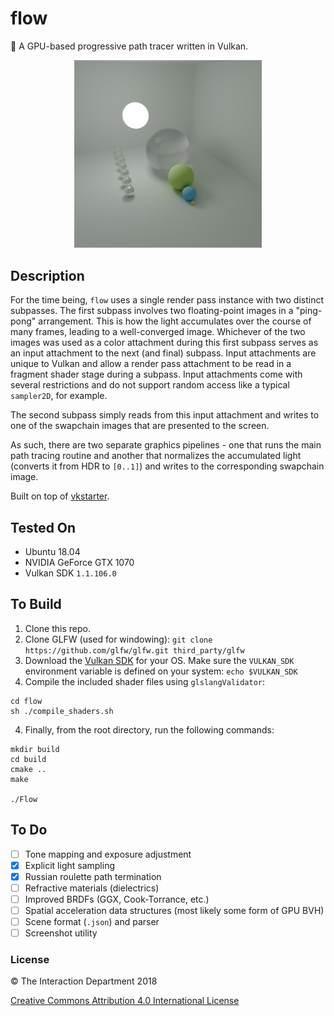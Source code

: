 # flow
🔮 A GPU-based progressive path tracer written in Vulkan. 

<p align="center">
  <img src="https://github.com/mwalczyk/flow/blob/master/screenshots/screenshot.png" alt="screenshot" width="300" height="auto"/>
</p>

## Description
For the time being, `flow` uses a single render pass instance with two distinct subpasses. The first subpass involves two floating-point images in a "ping-pong" arrangement. This is how the light accumulates over the course of many frames, leading to a well-converged image. Whichever of the two images was used as a color attachment during this first subpass serves as an input attachment to the next (and final) subpass. Input attachments are unique to Vulkan and allow a render pass attachment to be read in a fragment shader stage during a subpass. Input attachments come with several restrictions and do not support random access like a typical `sampler2D`, for example.

The second subpass simply reads from this input attachment and writes to one of the swapchain images that are presented to the screen. 

As such, there are two separate graphics pipelines - one that runs the main path tracing routine and another that normalizes the accumulated light (converts it from HDR to `[0..1]`) and writes to the corresponding swapchain image.

Built on top of [vkstarter](https://github.com/mwalczyk/vkstarter).

## Tested On
- Ubuntu 18.04
- NVIDIA GeForce GTX 1070
- Vulkan SDK `1.1.106.0`

## To Build
1. Clone this repo.
2. Clone GLFW (used for windowing): `git clone https://github.com/glfw/glfw.git third_party/glfw`
3. Download the [Vulkan SDK](https://vulkan.lunarg.com/sdk/home) for your OS. Make sure the `VULKAN_SDK` environment variable is defined on your system: `echo $VULKAN_SDK`
4. Compile the included shader files using `glslangValidator`:
```
cd flow
sh ./compile_shaders.sh
```
4. Finally, from the root directory, run the following commands:
```
mkdir build
cd build
cmake ..
make

./Flow
```

## To Do
- [ ] Tone mapping and exposure adjustment
- [x] Explicit light sampling 
- [x] Russian roulette path termination
- [ ] Refractive materials (dielectrics)
- [ ] Improved BRDFs (GGX, Cook-Torrance, etc.)
- [ ] Spatial acceleration data structures (most likely some form of GPU BVH)
- [ ] Scene format (`.json`) and parser
- [ ] Screenshot utility

### License

:copyright: The Interaction Department 2018

[Creative Commons Attribution 4.0 International License](https://creativecommons.org/licenses/by/4.0/)

